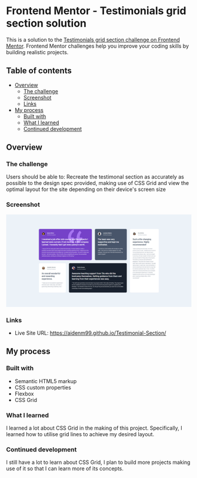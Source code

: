 # Frontend Mentor - Testimonials grid section solution

This is a solution to the [Testimonials grid section challenge on Frontend Mentor](https://www.frontendmentor.io/challenges/testimonials-grid-section-Nnw6J7Un7). Frontend Mentor challenges help you improve your coding skills by building realistic projects. 

## Table of contents

- [Overview](#overview)
  - [The challenge](#the-challenge)
  - [Screenshot](#screenshot)
  - [Links](#links)
- [My process](#my-process)
  - [Built with](#built-with)
  - [What I learned](#what-i-learned)
  - [Continued development](#continued-development)

## Overview

### The challenge

Users should be able to: Recreate the testimonal section as accurately as possible to the design spec provided, making use of CSS Grid and view the optimal 
layout for the site depending on their device's screen size

### Screenshot

![](./Testimonial.png)

### Links

- Live Site URL: https://aidenm99.github.io/Testimonial-Section/

## My process

### Built with

- Semantic HTML5 markup
- CSS custom properties
- Flexbox
- CSS Grid

### What I learned

I learned a lot about CSS Grid in the making of this project. Specifically, I learned how to utilise grid lines to achieve my desired layout.

### Continued development

I still have a lot to learn about CSS Grid, I plan to build more projects making use of it so that I can learn more of its concepts.
